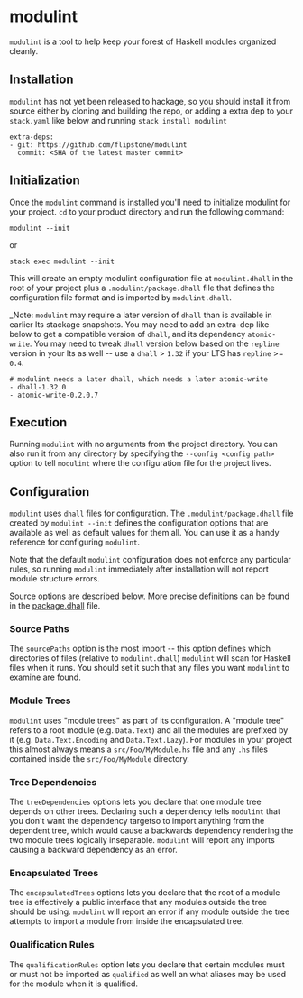 # modulint

`modulint` is a tool to help keep your forest of Haskell modules organized
cleanly.

## Installation

`modulint` has not yet been released to hackage, so you should install it from
source either by cloning and building the repo, or adding a extra dep to your
`stack.yaml` like below and running `stack install modulint`

```
extra-deps:
- git: https://github.com/flipstone/modulint
  commit: <SHA of the latest master commit>
```

## Initialization

Once the `modulint` command is installed you'll need to initialize modulint for
your project. `cd` to your product directory and run the following command:

`modulint --init`

or

`stack exec modulint --init`

This will create an empty modulint configuration file at `modulint.dhall` in
the root of your project plus a `.modulint/package.dhall` file that defines the
configuration file format and is imported by `modulint.dhall`.

_Note: `modulint` may require a later version of `dhall` than is available in
earlier lts stackage snapshots. You may need to add an extra-dep like below to
get a compatible version of `dhall`, and its dependency `atomic-write`. You
may need to tweak `dhall` version below based on the `repline` version in your
lts as well -- use a `dhall` > `1.32` if your LTS has `repline` >= `0.4`.

```
# modulint needs a later dhall, which needs a later atomic-write
- dhall-1.32.0
- atomic-write-0.2.0.7
```


## Execution

Running `modulint` with no arguments from the project directory. You can also
run it from any directory by specifying the `--config <config path>` option
to tell `modulint` where the configuration file for the project lives.

## Configuration

`modulint` uses `dhall` files for configuration. The `.modulint/package.dhall`
file created by `modulint --init` defines the configuration options that are
available as well as default values for them all. You can use it as a handy
reference for configuring `modulint`.

Note that the default `modulint` configuration does not enforce any particular
rules, so running `modulint` immediately after installation will not report
module structure errors.

Source options are described below. More precise definitions can be found in
the [package.dhall](src/Modulint/Config/package.dhall) file.

### Source Paths

The `sourcePaths` option is the most import -- this option defines which
directories of files (relative to `modulint.dhall`) `modulint` will scan for
Haskell files when it runs.  You should set it such that any files you want
`modulint` to examine are found.

### Module Trees

`modulint` uses "module trees" as part of its configuration. A "module tree"
refers to a root module (e.g. `Data.Text`) and all the modules are prefixed by
it (e.g. `Data.Text.Encoding` and `Data.Text.Lazy`). For modules in your
project this almost always means a `src/Foo/MyModule.hs` file and any `.hs`
files contained inside the `src/Foo/MyModule` directory.

### Tree Dependencies

The `treeDependencies` options lets you declare that one module tree depends on
other trees. Declaring such a dependency tells `modulint` that you don't want
the dependency targetso to import anything from the dependent tree, which would
cause a backwards dependency rendering the two module trees logically
inseparable.  `modulint` will report any imports causing a backward dependency
as an error.

### Encapsulated Trees

The `encapsulatedTrees` options lets you declare that the root of a module tree
is effectively a public interface that any modules outside the tree should be
using. `modulint` will report an error if any module outside the tree attempts
to import a module from inside the encapsulated tree.

### Qualification Rules

The `qualificationRules` option lets you declare that certain modules must or
must not be imported as `qualified` as well an what aliases may be used for
the module when it is qualified.

